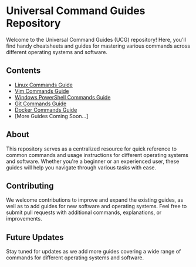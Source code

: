 # Universal Command Guides Repository

Welcome to the Universal Command Guides (UCG) repository! Here, you'll find handy cheatsheets and guides for mastering various commands across different operating systems and software.

## Contents

- [Linux Commands Guide](docker-commands-guide.md)
- [Vim Commands Guide](vim-commands-guide.md)
- [Windows PowerShell Commands Guide](windows-powershell-command-guide.md)
- [Git Commands Guide](git-commands-guide.md)
- [Docker Commands Guide](docker-commands-guide.md)
- [More Guides Coming Soon...]

## About

This repository serves as a centralized resource for quick reference to common commands and usage instructions for different operating systems and software. Whether you're a beginner or an experienced user, these guides will help you navigate through various tasks with ease.

## Contributing

We welcome contributions to improve and expand the existing guides, as well as to add guides for new software and operating systems. Feel free to submit pull requests with additional commands, explanations, or improvements.

## Future Updates

Stay tuned for updates as we add more guides covering a wide range of commands for different operating systems and software.
